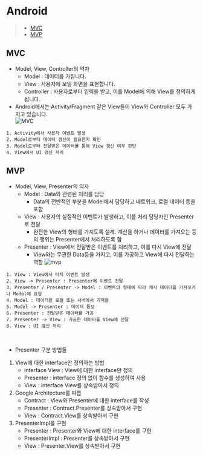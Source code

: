 # Android
>- [MVC](#mvc)
>- [MVP](#mvp)

<a name="mvc"></a>
## MVC
- Model, View, Controller의 약자
  - Model : 데이터를 가집니다.
  - View : 사용자에 보일 화면을 표현합니다.
  - Controller : 사용자로부터 입력을 받고, 이를 Model에 의해 View를 정의하게 됩니다.
- Android에서는 Activity/Fragment 같은 View들이 View와 Controller 모두 가지고 있습니다.  
![MVC](https://user-images.githubusercontent.com/44170716/90515128-24b24780-e19d-11ea-8387-cad480e602b1.PNG)
```
1. Activity에서 사용자 이벤트 발생
2. Model로부터 데이터 갱신이 필요한지 확인
3. Model로부터 전달받은 데이터를 통해 View 갱신 여부 판단
4. View에서 UI 갱신 처리
```

<a name="mvp"></a>
## MVP
- Model, View, Presenter의 약자
  - Model : Data와 관련된 처리를 담당
    - Data의 전반적인 부분을 Model에서 담당하고 네트워크, 로컬 데이터 등을 포함
  - View : 사용자의 실질적인 이벤트가 발생하고, 이를 처리 담당자인 Presenter로 전달
    - 완전한 View의 형태를 가지도록 설계. 계산을 하거나 데이터를 가져오는 등의 행위는 Presenter에서 처리하도록 함
  - Presenter : View에서 전달받은 이벤트를 처리하고, 이를 다시 View에 전달
    - View와는 무관한 Data등을 가지고, 이를 가공하고 View에 다시 전달하는 역할
![mvp](https://user-images.githubusercontent.com/44170716/90516283-bbcbcf00-e19e-11ea-9c1a-acfae3d81295.PNG)
```
1. View : View에서 터치 이벤트 발생
2. View -> Presenter : Presenter에 이벤트 전달
3. Presenter / Presenter -> Model : 이벤트의 형태에 따라 캐시 데이터를 가져오거나 Model에 요청
4. Model : 데이터를 로컬 또는 서버에서 가져옴
5. Model -> Presenter : 데이터 통보
6. Presenter : 전달받은 데이터를 가공
7. Presenter -> View : 가공한 데이터를 View에 전달
8. View : UI 갱신 처리
```
</br>

- Presenter 구분 방법들
1. View에 대한 interface만 정의하는 방법
    - interface View : View에 대한 interface만 정의
    - Presenter : interface 정의 없이 함수를 생성하여 사용
    - View : interface View를 상속받아서 정의
2. Google Architecture를 따름
    - Contract : View와 Presenter에 대한 interface를 작성
    - Presenter : Contract.Presenter를 상속받아서 구현
    - View : Contract.View를 상속받아서 구현
3. PresenterImpl을 구현
    - Presenter : Presenter와 View에 대한 interface를 구현
    - PresenterImpl : Presenter를 상속받아서 구현
    - View : Presenter.View를 상속받아서 구현
